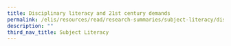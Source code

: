 ```yaml
---
title: Disciplinary literacy and 21st century demands
permalink: /elis/resources/read/research-summaries/subject-literacy/disciplinary-literacy-21st-century-demands/
description: ""
third_nav_title: Subject Literacy
---
```

